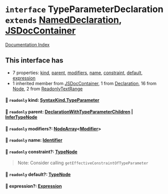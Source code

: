 # `interface` TypeParameterDeclaration `extends` [NamedDeclaration](../interface.NamedDeclaration/README.md), [JSDocContainer](../interface.JSDocContainer/README.md)

[Documentation Index](../README.md)

## This interface has

- 7 properties:
[kind](#-readonly-kind-syntaxkindtypeparameter),
[parent](#-readonly-parent-declarationwithtypeparameterchildren--infertypenode),
[modifiers](#-readonly-modifiers-nodearraymodifier),
[name](#-readonly-name-identifier),
[constraint](#-readonly-constraint-typenode),
[default](#-readonly-default-typenode),
[expression](#-expression-expression)
- 1 inherited member from [JSDocContainer](../interface.JSDocContainer/README.md), 1 from [Declaration](../interface.Declaration/README.md), 16 from [Node](../interface.Node/README.md), 2 from [ReadonlyTextRange](../interface.ReadonlyTextRange/README.md)


#### 📄 `readonly` kind: [SyntaxKind.TypeParameter](../enum.SyntaxKind/README.md#typeparameter--169)



#### 📄 `readonly` parent: [DeclarationWithTypeParameterChildren](../type.DeclarationWithTypeParameterChildren/README.md) | [InferTypeNode](../interface.InferTypeNode/README.md)



#### 📄 `readonly` modifiers?: [NodeArray](../interface.NodeArray/README.md)\<[Modifier](../type.Modifier/README.md)>



#### 📄 `readonly` name: [Identifier](../interface.Identifier/README.md)



#### 📄 `readonly` constraint?: [TypeNode](../interface.TypeNode/README.md)

> Note: Consider calling `getEffectiveConstraintOfTypeParameter`



#### 📄 `readonly` default?: [TypeNode](../interface.TypeNode/README.md)



#### 📄 expression?: [Expression](../interface.Expression/README.md)



